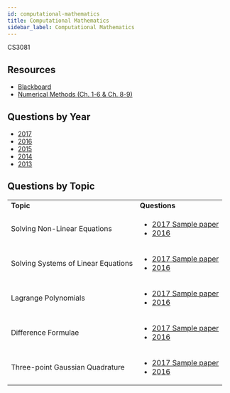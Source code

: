 ```yaml
---
id: computational-mathematics
title: Computational Mathematics
sidebar_label: Computational Mathematics
---
```


CS3081

## Resources

* [Blackboard](https://mymodule.tcd.ie/)
* [Numerical Methods (Ch. 1-6 & Ch. 8-9)](https://tcd.blackboard.com/webapps/blackboard/content/listContent.jsp?course_id=_31126_1&content_id=_725858_1&mode=reset)

## Questions by Year

-   [2017](https://www.tcd.ie/academicregistry/exams/assets/local/past-papers2017/CS/CS3081-1.PDF)
-   [2016](https://www.tcd.ie/academicregistry/exams/assets/local/past-papers2016/CS/CS3081-1.PDF)
-   [2015](https://www.tcd.ie/academicregistry/exams/assets/local/past-papers2015/CS/CS3081-1.PDF)
-   [2014](https://www.tcd.ie/academicregistry/exams/assets/local/past-papers2014/CS/CS30811.pdf)
-   [2013](https://www.tcd.ie/academicregistry/exams/assets/local/past-papers2013/CS/CS30811.pdf)

## Questions by Topic
<table class="examQuestions" width="700px">
    <tr>
        <td><strong>Topic</strong></td>
        <td><strong>Questions</strong></td>
    </tr>
    <tr>
        <td>Solving Non-Linear Equations</td>
        <td>
            <ul class="questions">
        <li><a href="https://tcd.blackboard.com/bbcswebdav/pid-725879-dt-content-rid-2449124_1/courses/CS3081-A-Y-201617/CS3081_Sample_Paper.pdf#page=2">2017 Sample paper</a></li>
        <li><a href="https://www.tcd.ie/academicregistry/exams/assets/local/past-papers2016/CS/CS3081-1.PDF#page=2">2016</a></li>
            </ul>
        </td>
    </tr>
    <tr>
        <td>Solving Systems of Linear Equations</td>
        <td>
            <ul class="questions">
        <li><a href="https://tcd.blackboard.com/bbcswebdav/pid-725879-dt-content-rid-2449124_1/courses/CS3081-A-Y-201617/CS3081_Sample_Paper.pdf#page=3">2017 Sample paper</a></li>
        <li><a href="https://www.tcd.ie/academicregistry/exams/assets/local/past-papers2016/CS/CS3081-1.PDF#page=2&zoom=0,0,500">2016</a></li>
            </ul>
        </td>
    </tr>
    <tr>
        <td>Lagrange Polynomials</td>
        <td>
            <ul class="questions">
        <li><a href="https://tcd.blackboard.com/bbcswebdav/pid-725879-dt-content-rid-2449124_1/courses/CS3081-A-Y-201617/CS3081_Sample_Paper.pdf#page=3&zoom=0,0,300">2017 Sample paper</a></li>
        <li><a href="https://www.tcd.ie/academicregistry/exams/assets/local/past-papers2016/CS/CS3081-1.PDF#page=3">2016</a></li>
            </ul>
        </td>
    </tr>
    <tr>
        <td>Difference Formulae</td>
        <td>
            <ul class="questions">
        <li><a href="https://tcd.blackboard.com/bbcswebdav/pid-725879-dt-content-rid-2449124_1/courses/CS3081-A-Y-201617/CS3081_Sample_Paper.pdf#page=3&zoom=0,0,700">2017 Sample paper</a></li>
        <li><a href="https://www.tcd.ie/academicregistry/exams/assets/local/past-papers2016/CS/CS3081-1.PDF#page=3&zoom=0,0,500">2016</a></li>
            </ul>
        </td>
    </tr>
    <tr>
        <td>Three-point Gaussian Quadrature</td>
        <td>
            <ul class="questions">
        <li><a href="https://tcd.blackboard.com/bbcswebdav/pid-725879-dt-content-rid-2449124_1/courses/CS3081-A-Y-201617/CS3081_Sample_Paper.pdf#page=4">2017 Sample paper</a></li>
        <li><a href="https://www.tcd.ie/academicregistry/exams/assets/local/past-papers2016/CS/CS3081-1.PDF#page=4">2016</a></li>
            </ul>
        </td>
    </tr>
</table>
